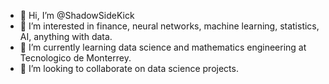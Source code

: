- 👋 Hi, I’m @ShadowSideKick
- 👀 I’m interested in finance, neural networks, machine learning, statistics, AI, anything with data.
- 🌱 I’m currently learning data science and mathematics engineering at Tecnologico de Monterrey.
- 💞️ I’m looking to collaborate on data science projects.


<!---
ShadowSideKick/ShadowSideKick is a ✨ special ✨ repository because its `README.md` (this file) appears on your GitHub profile.
You can click the Preview link to take a look at your changes.
--->

